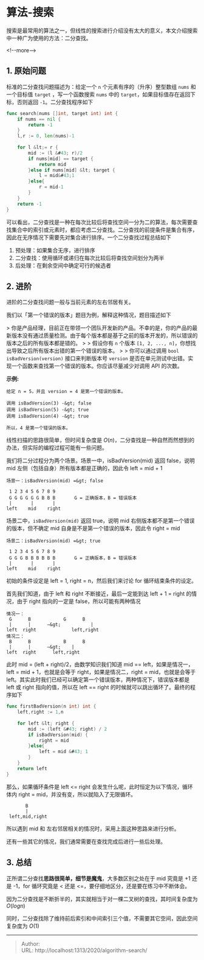 # 算法-搜索


搜索是最常用的算法之一，但线性的搜索进行介绍没有太大的意义，本文介绍搜索中一种广为使用的方法：二分查找。

&lt;!--more--&gt;

## 1. 原始问题

标准的二分查找问题描述为：给定一个 `n` 个元素有序的（升序）整型数组 `nums` 和一个目标值 `target` ，写一个函数搜索 `nums` 中的 `target`，如果目标值存在返回下标，否则返回 `-1`。二分查找程序如下

```go
func search(nums []int, target int) int {
    if nums == nil {
        return -1
    }
    l,r := 0, len(nums)-1
    
    for l &lt;= r {
        mid := (l &#43; r)/2
        if nums[mid] == target {
            return mid
        }else if nums[mid] &lt; target {
            l = mid&#43;1
        }else{
            r = mid-1
        }
    }
    return -1
}
```

可以看出，二分查找是一种在每次比较后将查找空间一分为二的算法，每次需要查找集合中的索引或元素时，都应考虑二分查找。二分查找的前提条件是集合有序，因此在无序情况下需要先对集合进行排序。一个二分查找过程总结如下

1. 预处理：如果集合无序，进行排序
2. 二分查找：使用循环或递归在每次比较后将查找空间划分为两半
3. 后处理：在剩余空间中确定可行的候选者

## 2. 进阶

进阶的二分查找问题一般与当前元素的左右邻居有关。

我们以「第一个错误的版本」题目为例，解释这种情况，题目描述如下

&gt; 你是产品经理，目前正在带领一个团队开发新的产品。不幸的是，你的产品的最新版本没有通过质量检测。由于每个版本都是基于之前的版本开发的，所以错误的版本之后的所有版本都是错的。
&gt;
&gt; 假设你有 `n` 个版本 `[1, 2, ..., n]`，你想找出导致之后所有版本出错的第一个错误的版本。
&gt;
&gt; 你可以通过调用 `bool isBadVersion(version)` 接口来判断版本号 `version` 是否在单元测试中出错。实现一个函数来查找第一个错误的版本。你应该尽量减少对调用 API 的次数。

**示例:**

```
给定 n = 5，并且 version = 4 是第一个错误的版本。

调用 isBadVersion(3) -&gt; false
调用 isBadVersion(5) -&gt; true
调用 isBadVersion(4) -&gt; true

所以，4 是第一个错误的版本。 
```

线性扫描的思路很简单，但时间复杂度是 $O(n)$，二分查找是一种自然而然想到的办法，但实际的编程过程可能有一些问题。

我们将二分过程分为两个场景。场景一中，isBadVersion(mid) 返回 false，说明 mid 左侧（包括自身）所有版本都是正确的，因此令 left = mid &#43; 1

```
场景一：isBadVersion(mid) =&gt; false

 1 2 3 4 5 6 7 8 9
 G G G G G G B B B       G = 正确版本，B = 错误版本
 |       |       |
left    mid    right
```

场景二中，`isBadVersion(mid)` 返回 true，说明 mid 右侧版本都不是第一个错误的版本，但不确定 mid 自身是不是第一个错误的版本，因此令 right = mid

```
场景二：isBadVersion(mid) =&gt; true

 1 2 3 4 5 6 7 8 9
 G G G B B B B B B       G = 正确版本，B = 错误版本
 |       |       |
left    mid    right
```

初始的条件设定是 left = 1, right = n，然后我们来讨论 for 循环结束条件的设定。

首先我们知道，由于 left 和 right 不断接近，最后一定能到达 left &#43; 1 = right 的情况，由于 right 指向的一定是 false，所以可能有两种情况

```
情况一：
 G      B            G      B
 |      |      —&gt;           |
left  right             left,right
情况二：
 B      B            B      B
 |      |      —&gt;    |
left  right      left,right
```

此时 mid = (left &#43; right)/2，由数学知识我们知道 mid == left，如果是情况一，left = mid &#43; 1，也就是会等于 right，如果是情况二，right = mid，也就是会等于left。其实此时我们已经可以确定第一个错误版本，两种情况下，错误版本都是 left 或 right 指向的值，所以在 left == right 的时候就可以跳出循环了。最终的程序如下

```go
func firstBadVersion(n int) int {
    left,right := 1,n
    
    for left &lt; right {
        mid := (left &#43; right) / 2
        if isBadVersion(mid) {
            right = mid
        }else{
            left = mid &#43; 1
        }
    }
    return left
}
```

那么，如果循环条件是 left &lt;= right 会发生什么呢，此时恒定为以下情况，循环体内 right = mid，并没有变，所以就陷入了无限循环。

```
       B
       |
 left,mid,right
```

所以遇到 mid 和 左右邻居相关的情况时，采用上面这种思路来进行分析。

还有一些其它的情况，我们通常需要在查找完成后进行一些后处理。

## 3. 总结

正所谓二分查找**思路很简单，细节是魔鬼**，大多数区别之处在于 mid 究竟是 &#43;1 还是 -1，for 循环究竟是 &lt; 还是 &lt;=，要仔细地区分，还是要在练习中不断体会。

因为二分查找是不断折半的，其实就相当于对一棵二叉树的查找，其时间复杂度为 $O(logn)$

同时，二分查找除了维持前后索引和中间索引三个值，不需要其它空间，因此空间复杂度为 $O(1)$

---

> Author:   
> URL: http://localhost:1313/2020/algorithm-search/  

